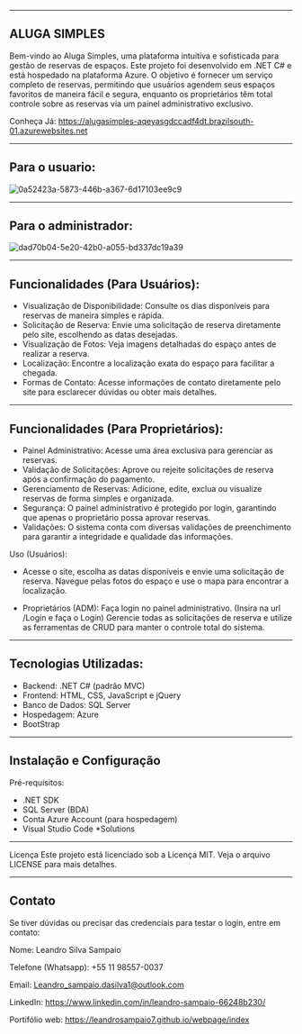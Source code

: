 -----------------------------------------------------------------------------------------
ALUGA SIMPLES 
-----------------------------------------------------------------------------------------

Bem-vindo ao Aluga Simples, uma plataforma intuitiva e sofisticada para gestão de reservas de espaços. 
Este projeto foi desenvolvido em .NET C# e está hospedado na plataforma Azure. O objetivo é fornecer um 
serviço completo de reservas, permitindo que usuários agendem seus espaços favoritos de maneira fácil e
segura, enquanto os proprietários têm total controle sobre as reservas via um painel administrativo exclusivo.

Conheça Já: https://alugasimples-aqeyasgdccadf4dt.brazilsouth-01.azurewebsites.net

-----------------------------------------------------------------------------------------
Para o usuario:
-----------------------------------------------------------------------------------------

![0a52423a-5873-446b-a367-6d17103ee9c9](https://github.com/user-attachments/assets/4ea69dca-25b1-4beb-a776-dc4931793a6a)

-----------------------------------------------------------------------------------------
Para o administrador:
-----------------------------------------------------------------------------------------

![dad70b04-5e20-42b0-a055-bd337dc19a39](https://github.com/user-attachments/assets/17efea06-7d4c-4119-812d-d3063e9adfd9)

-----------------------------------------------------------------------------------------
Funcionalidades (Para Usuários):
-----------------------------------------------------------------------------------------

- Visualização de Disponibilidade: Consulte os dias disponíveis para reservas de maneira simples e rápida.
- Solicitação de Reserva: Envie uma solicitação de reserva diretamente pelo site, escolhendo as datas desejadas.
- Visualização de Fotos: Veja imagens detalhadas do espaço antes de realizar a reserva.
- Localização: Encontre a localização exata do espaço para facilitar a chegada.
- Formas de Contato: Acesse informações de contato diretamente pelo site para esclarecer dúvidas ou obter mais detalhes.

-----------------------------------------------------------------------------------------
Funcionalidades (Para Proprietários):
-----------------------------------------------------------------------------------------

- Painel Administrativo: Acesse uma área exclusiva para gerenciar as reservas.
- Validação de Solicitações: Aprove ou rejeite solicitações de reserva após a confirmação do pagamento.
- Gerenciamento de Reservas: Adicione, edite, exclua ou visualize reservas de forma simples e organizada.
- Segurança: O painel administrativo é protegido por login, garantindo que apenas o proprietário possa aprovar reservas.
- Validações: O sistema conta com diversas validações de preenchimento para garantir a integridade e qualidade das informações.

Uso (Usuários):
- Acesse o site, escolha as datas disponíveis e envie uma solicitação de reserva.
Navegue pelas fotos do espaço e use o mapa para encontrar a localização.

- Proprietários (ADM):
Faça login no painel administrativo. (Insira na url /Login e faça o Login)
Gerencie todas as solicitações de reserva e utilize as ferramentas de CRUD para manter o controle total do sistema.

-----------------------------------------------------------------------------------------
Tecnologias Utilizadas:
-----------------------------------------------------------------------------------------

- Backend: .NET C# (padrão MVC)
- Frontend: HTML, CSS, JavaScript e jQuery
- Banco de Dados: SQL Server
- Hospedagem: Azure
- BootStrap

-----------------------------------------------------------------------------------------
Instalação e Configuração
-----------------------------------------------------------------------------------------

Pré-requisitos:
- .NET SDK
- SQL Server (BDA)
- Conta Azure Account (para hospedagem)
- Visual Studio Code *Solutions


-----------------------------------------------------------------------------------------
Licença
Este projeto está licenciado sob a Licença MIT. Veja o arquivo LICENSE para mais detalhes.



-----------------------------------------------------------------------------------------
Contato
-----------------------------------------------------------------------------------------
Se tiver dúvidas ou precisar das credenciais para testar o login, entre em contato:

Nome: Leandro Silva Sampaio

Telefone (Whatsapp): +55 11 98557-0037

Email: Leandro_sampaio.dasilva1@outlook.com

LinkedIn: https://www.linkedin.com/in/leandro-sampaio-66248b230/

Portifólio web: https://leandrosampaio7.github.io/webpage/index

